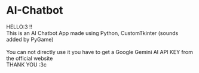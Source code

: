 # AI-Chatbot

HELLO:3 !! <br>
This is an AI Chatbot App made using Python, CustomTkinter (sounds added by PyGame) <br>
<br>
You can not directly use it you have to get a Google Gemini AI API KEY from the official website<br>
THANK YOU :3c
